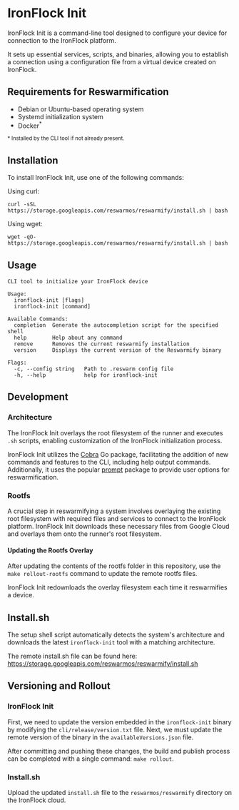 # IronFlock Init

IronFlock Init is a command-line tool designed to configure your device for connection to the IronFlock platform. 

It sets up essential services, scripts, and binaries, allowing you to establish a connection using a configuration file from a virtual device created on IronFlock.

## Requirements for Reswarmification

- Debian or Ubuntu-based operating system
- Systemd initialization system
- Docker<sup>*</sup> 

<small>* Installed by the CLI tool if not already present.</small>

## Installation

To install IronFlock Init, use one of the following commands:

Using curl:
```
curl -sSL https://storage.googleapis.com/reswarmos/reswarmify/install.sh | bash
```

Using wget:
```
wget -qO- https://storage.googleapis.com/reswarmos/reswarmify/install.sh | bash
```

## Usage

```
CLI tool to initialize your IronFlock device

Usage:
  ironflock-init [flags]
  ironflock-init [command]

Available Commands:
  completion  Generate the autocompletion script for the specified shell
  help        Help about any command
  remove      Removes the current reswarmify installation
  version     Displays the current version of the Reswarmify binary

Flags:
  -c, --config string   Path to .reswarm config file
  -h, --help            help for ironflock-init
```

## Development

### Architecture

The IronFlock Init overlays the root filesystem of the runner and executes `.sh` scripts, enabling customization of the IronFlock initialization process.

IronFlock Init utilizes the [Cobra](https://github.com/spf13/cobra) Go package, facilitating the addition of new commands and features to the CLI, including help output commands. Additionally, it uses the popular [prompt](https://github.com/cqroot/prompt) package to provide user options for reswarmification.

### Rootfs

A crucial step in reswarmifying a system involves overlaying the existing root filesystem with required files and services to connect to the IronFlock platform. IronFlock Init downloads these necessary files from Google Cloud and overlays them onto the runner's root filesystem.

#### Updating the Rootfs Overlay

After updating the contents of the rootfs folder in this repository, use the `make rollout-rootfs` command to update the remote rootfs files.

IronFlock Init redownloads the overlay filesystem each time it reswarmifies a device.

## Install.sh

The setup shell script automatically detects the system's architecture and downloads the latest `ironflock-init` tool with a matching architecture.

The remote install.sh file can be found here: 
https://storage.googleapis.com/reswarmos/reswarmify/install.sh

## Versioning and Rollout

### IronFlock Init

First, we need to update the version embedded in the `ironflock-init` binary by modifying the `cli/release/version.txt` file. Next, we must update the remote version of the binary in the `availableVersions.json` file.

After committing and pushing these changes, the build and publish process can be completed with a single command: `make rollout`.


### Install.sh

Upload the updated `install.sh` file to the `reswarmos/reswarmify` directory on the IronFlock cloud.
